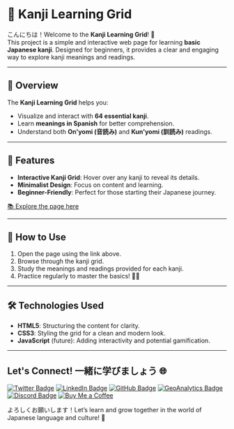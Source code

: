 # 🎌 Kanji Learning Grid

こんにちは！Welcome to the **Kanji Learning Grid**! 🌸  
This project is a simple and interactive web page for learning **basic Japanese kanji**. Designed for beginners, it provides a clear and engaging way to explore kanji meanings and readings.

---

## 📖 Overview

The **Kanji Learning Grid** helps you:
- Visualize and interact with **64 essential kanji**.
- Learn **meanings in Spanish** for better comprehension.
- Understand both **On'yomi (音読み)** and **Kun'yomi (訓読み)** readings.

---

## 🌟 Features
- **Interactive Kanji Grid**: Hover over any kanji to reveal its details.  
- **Minimalist Design**: Focus on content and learning.  
- **Beginner-Friendly**: Perfect for those starting their Japanese journey.  

[📚 Explore the page here](https://oechenique.github.io/kanjis/)

---

## 🚀 How to Use
1. Open the page using the link above.  
2. Browse through the kanji grid.  
3. Study the meanings and readings provided for each kanji.  
4. Practice regularly to master the basics! 🎌✨

---

## 🛠️ Technologies Used
- **HTML5**: Structuring the content for clarity.  
- **CSS3**: Styling the grid for a clean and modern look.  
- **JavaScript** (future): Adding interactivity and potential gamification.

---

## Let's Connect! 一緒に学びましょう 🌐

[![Twitter Badge](https://img.shields.io/badge/-@GastonEchenique-1DA1F2?style=flat&logo=x&logoColor=white&link=https://x.com/GastonEchenique)](https://x.com/GastonEchenique)
[![LinkedIn Badge](https://img.shields.io/badge/-Gastón_Echenique-0A66C2?style=flat&logo=Linkedin&logoColor=white&link=https://www.linkedin.com/in/gaston-echenique/)](https://www.linkedin.com/in/gaston-echenique/)
[![GitHub Badge](https://img.shields.io/badge/-oechenique-333?style=flat&logo=github&logoColor=white&link=https://github.com/oechenique)](https://github.com/oechenique)
[![GeoAnalytics Badge](https://img.shields.io/badge/-GeoAnalytics_Site-2ecc71?style=flat&logo=google-earth&logoColor=white&link=https://oechenique.github.io/geoanalytics/)](https://oechenique.github.io/geoanalytics/)
[![Discord Badge](https://img.shields.io/badge/-Gastón|ガストン-5865F2?style=flat&logo=discord&logoColor=white&link=https://discord.com/users/gastonechenique)](https://discord.com/users/gastonechenique)
[![Buy Me a Coffee](https://img.shields.io/badge/Buy%20Me%20a%20Coffee-FFDD00?style=flat&logo=buy-me-a-coffee&logoColor=black)](https://buymeacoffee.com/rhrqmdyaig)

よろしくお願いします！Let’s learn and grow together in the world of Japanese language and culture! 🎌
